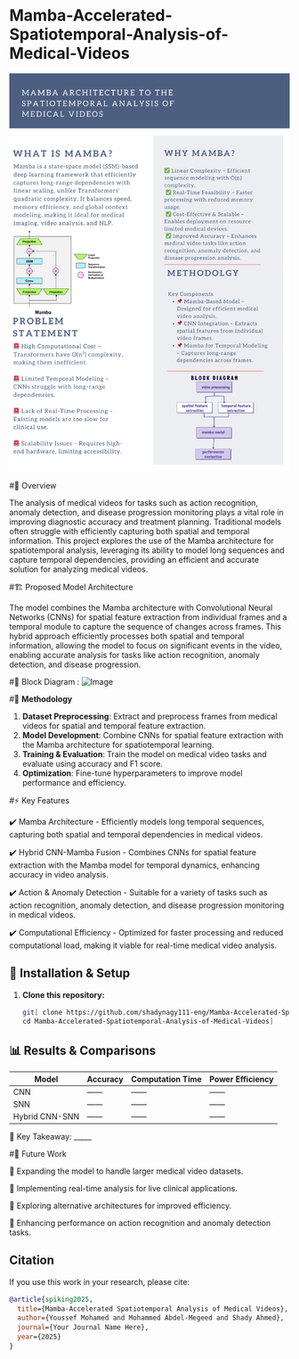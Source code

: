 # Mamba-Accelerated-Spatiotemporal-Analysis-of-Medical-Videos

![image alt](https://github.com/shadynagy111-eng/Mamba-Accelerated-Spatiotemporal-Analysis-of-Medical-Videos/blob/f9156c2f81cf7eef2eeba54289eb8778a5385002/Dark%20Blue%20and%20Orange%20Simple%20Poster.png)

#📌 Overview

The analysis of medical videos for tasks such as action recognition, anomaly detection, and disease progression monitoring plays a vital role in improving diagnostic accuracy and treatment planning. Traditional models often struggle with efficiently capturing both spatial and temporal information. This project explores the use of the Mamba architecture for spatiotemporal analysis, leveraging its ability to model long sequences and capture temporal dependencies, providing an efficient and accurate solution for analyzing medical videos.

#🏗️ Proposed Model Architecture

The model combines the Mamba architecture with Convolutional Neural Networks (CNNs) for spatial feature extraction from individual frames and a temporal module to capture the sequence of changes across frames. This hybrid approach efficiently processes both spatial and temporal information, allowing the model to focus on significant events in the video, enabling accurate analysis for tasks like action recognition, anomaly detection, and disease progression.

#🔷 Block Diagram :
![Image](https://github.com/user-attachments/assets/fdfe52fc-395d-4848-9e3e-3e4d346d2421)

#🔬 **Methodology**

1. **Dataset Preprocessing**: Extract and preprocess frames from medical videos for spatial and temporal feature extraction.
2. **Model Development**: Combine CNNs for spatial feature extraction with the Mamba architecture for spatiotemporal learning.
3. **Training & Evaluation**: Train the model on medical video tasks and evaluate using accuracy and F1 score.
4. **Optimization**: Fine-tune hyperparameters to improve model performance and efficiency.

#⚡ Key Features

✔️ Mamba Architecture - Efficiently models long temporal sequences, capturing both spatial and temporal dependencies in medical videos.

✔️ Hybrid CNN-Mamba Fusion - Combines CNNs for spatial feature extraction with the Mamba model for temporal dynamics, enhancing accuracy in video analysis.

✔️ Action & Anomaly Detection - Suitable for a variety of tasks such as action recognition, anomaly detection, and disease progression monitoring in medical videos.

✔️ Computational Efficiency - Optimized for faster processing and reduced computational load, making it viable for real-time medical video analysis.

## 🚀 Installation & Setup

1. **Clone this repository:**

   ```bash
   git[ clone https://github.com/shadynagy111-eng/Mamba-Accelerated-Spatiotemporal-Analysis-of-Medical-Videos.git
   cd Mamba-Accelerated-Spatiotemporal-Analysis-of-Medical-Videos]


## 📊 Results & Comparisons

| Model               | Accuracy | Computation Time | Power Efficiency |
|---------------------|----------|------------------|------------------|
| CNN                 | ——       | ——               | ——               |
| SNN                 | ——       | ——               | ——               |
| Hybrid CNN-SNN      | ——       | ——               | ——               |

📌 Key Takeaway: _____

#📌 Future Work

🔹 Expanding the model to handle larger medical video datasets.

🔹 Implementing real-time analysis for live clinical applications.

🔹 Exploring alternative architectures for improved efficiency.

🔹 Enhancing performance on action recognition and anomaly detection tasks.

## Citation

If you use this work in your research, please cite:

```bibtex
@article{spiking2025,
  title={Mamba-Accelerated Spatiotemporal Analysis of Medical Videos},
  author={Youssef Mohamed and Mohammed Abdel-Megeed and Shady Ahmed},
  journal={Your Journal Name Here},
  year={2025}
}






